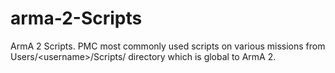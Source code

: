 # arma-2-Scripts
ArmA 2 Scripts. PMC most commonly used scripts on various missions from Users/&lt;username>/Scripts/ directory which is global to ArmA 2.
